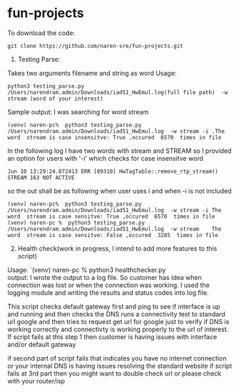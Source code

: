 # fun-projects

To download the code:

`git clone https://github.com/naren-sre/fun-projects.git`

1. Testing Parse:

Takes two arguments filename and string as word
Usage:

`python3 testing_parse.py /Users/narendram.admin/Downloads/iad51_HwEmul.log(full file path)  -w stream (word of your interest)`

Sample output:
I was searching for word stream

`(venv) naren-pc%  python3 testing_parse.py /Users/narendram.admin/Downloads/iad51_HwEmul.log  -w stream -i .The word  stream is case insensitve: True ,occured  6570  times in file `

In the following log I have two words with stream and STREAM
so I provided an option for users with '-i' which checks for case insensitve word

`Jun 10 13:29:24.072413 ERR [89310] HwTagTable::remove_rtp_stream() STREAM 163 NOT ACTIVE`

so the out shall be as following when user uses i and when -i is not included

`(venv) naren-pc%  python3 testing_parse.py /Users/narendram.admin/Downloads/iad51_HwEmul.log  -w stream -i
The word  stream is case sensitve: True ,occured  6570  times in file
(venv) naren-pc %  python3 testing_parse.py /Users/narendram.admin/Downloads/iad51_HwEmul.log  -w stream   
The word  stream is case sensitve: False ,occured  3285  times in file`



2. Health check(work in progress, I intend to add more features to this script)

Usage:
`(venv) naren-pc %  python3 healthchecker.py   
output:
I wrote the output to a log file. So customer has idea when connection was lost or when the connection was working. I used the logging module and writing the results and status codes into log file.

This script checks default gateway first and ping to see if interface is up and running and then checks the DNS runs a connectivity test to standard url google and then tries to request get url for google just to verify if DNS is working correctly and connectivty is working properly to the url of interest. If script fails at this step 1 then customer is having issues with interface and/or default gateway

if  second part of script fails that indicates you have no internet connection or your internal DNS is having issues resolving the standard website
if script fails at 3rd part then you might want to double check url or please check with your router/isp


